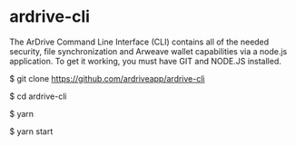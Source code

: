 # ardrive-cli
The ArDrive Command Line Interface (CLI) contains all of the needed security, file synchronization and Arweave wallet capabilities via a node.js application.  To get it working, you must have GIT and NODE.JS installed.

$ git clone https://github.com/ardriveapp/ardrive-cli

$ cd ardrive-cli

$ yarn

$ yarn start
